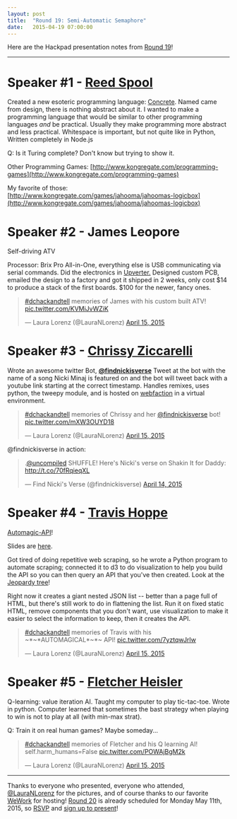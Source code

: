 ```yaml
---
layout: post
title:  "Round 19: Semi-Automatic Semaphore"
date:   2015-04-19 07:00:00
---
```


Here are the Hackpad presentation notes from [Round 19](http://www.meetup.com/DC-Hack-and-Tell/events/220231723/)! 

-----

# Speaker #1 - [Reed Spool](https://twitter.com/reedspool)

Created a new esoteric programming language: [Concrete](https://github.com/reedspool/programming_game). 
Named came from design, there is nothing abstract about it.
I wanted to make a programming language that would be similar to other programming languages _and_ be practical.
Usually they make programming more abstract and less practical.
Whitespace is important, but not quite like in Python, Written completely in Node.js

Q: Is it Turing complete? Don't know but trying to show it.

Other Programming Games: [http://www.kongregate.com/programming-games](http://www.kongregate.com/programming-games)

My favorite of those: [http://www.kongregate.com/games/jahooma/jahoomas-logicbox](http://www.kongregate.com/games/jahooma/jahoomas-logicbox)

# Speaker #2 - James Leopore

Self-driving ATV

Processor: Brix Pro All-in-One, everything else is USB communicating via serial commands. Did the electronics in [Upverter.](https://upverter.com/)  Designed custom PCB, emailed the design to a factory and got it shipped in 2 weeks, only cost $14 to produce a stack of the first boards. $100 for the newer, fancy ones.

<blockquote class="twitter-tweet" lang="en"><p><a href="https://twitter.com/hashtag/dchackandtell?src=hash">#dchackandtell</a> memories of James with his custom built ATV! <a href="http://t.co/KVMiJvWZiK">pic.twitter.com/KVMiJvWZiK</a></p>&mdash; Laura Lorenz (@LauraNLorenz) <a href="https://twitter.com/LauraNLorenz/status/588339140023975937">April 15, 2015</a></blockquote>
<script async src="//platform.twitter.com/widgets.js" charset="utf-8"></script>

# Speaker #3 - [Chrissy Ziccarelli](https://twitter.com/chriszee)

Wrote an awesome twitter Bot, [**@findnickisverse**](https://twitter.com/findnickisverse)
Tweet at the bot with the name of a song Nicki Minaj is featured on and the bot will tweet back with a youtube link starting at the correct timestamp. Handles remixes, uses python, the tweepy module, and is hosted on [webfaction](https://www.webfaction.com/) in a virtual environment. 

<blockquote class="twitter-tweet" lang="en"><p><a href="https://twitter.com/hashtag/dchackandtell?src=hash">#dchackandtell</a> memories of Chrissy and her <a href="https://twitter.com/findnickisverse">@findnickisverse</a> bot! <a href="http://t.co/mXW3OUYD18">pic.twitter.com/mXW3OUYD18</a></p>&mdash; Laura Lorenz (@LauraNLorenz) <a href="https://twitter.com/LauraNLorenz/status/588338531556323328">April 15, 2015</a></blockquote>
<script async src="//platform.twitter.com/widgets.js" charset="utf-8"></script>

@findnickisverse in action:

<blockquote class="twitter-tweet" lang="en"><p>.<a href="https://twitter.com/uncompiled">@uncompiled</a> SHUFFLE! Here&#39;s Nicki&#39;s verse on Shakin It for Daddy: <a href="http://t.co/70fRqieqXL">http://t.co/70fRqieqXL</a></p>&mdash; Find Nicki&#39;s Verse (@findnickisverse) <a href="https://twitter.com/findnickisverse/status/588121063730610177">April 14, 2015</a></blockquote>
<script async src="//platform.twitter.com/widgets.js" charset="utf-8"></script>

# Speaker #4 - [Travis Hoppe](http://thoppe.github.io/)

[Automagic-API](https://github.com/thoppe/automagic-api)!

Slides are [here](http://thoppe.github.io/automagic-api/index.html#/).

Got tired of doing repetitive web scraping, so he wrote a Python program to automate scraping; connected it to d3 to do visualization to help you build the API so you can then query an API that you've then created. Look at the [Jeopardy tree](http://thoppe.github.io/automagic-api/d3_viewer/viewer.html)!

Right now it creates a giant nested JSON list -- better than a page full of HTML, but there's still work to do in flattening the list. Run it on fixed static HTML, remove components that you don't want, use visualization to make it easier to select the information to keep, then it creates the API.

<blockquote class="twitter-tweet" lang="en"><p><a href="https://twitter.com/hashtag/dchackandtell?src=hash">#dchackandtell</a> memories of Travis with his ~*~*AUTOMAGICAL*~*~ API! <a href="http://t.co/7yztqwJrIw">pic.twitter.com/7yztqwJrIw</a></p>&mdash; Laura Lorenz (@LauraNLorenz) <a href="https://twitter.com/LauraNLorenz/status/588338700498665472">April 15, 2015</a></blockquote>
<script async src="//platform.twitter.com/widgets.js" charset="utf-8"></script>


# Speaker #5 - [Fletcher Heisler](https://twitter.com/fheisler/)

Q-learning: value iteration AI. Taught my computer to play tic-tac-toe. Wrote in python. 
Computer learned that sometimes the bast strategy when playing to win is not to play at all (with min-max strat).

Q: Train it on real human games?  Maybe someday...

<blockquote class="twitter-tweet" lang="en"><p><a href="https://twitter.com/hashtag/dchackandtell?src=hash">#dchackandtell</a> memories of Fletcher and his Q learning AI! self.harm_humans=False <a href="http://t.co/POWAjBgM2k">pic.twitter.com/POWAjBgM2k</a></p>&mdash; Laura Lorenz (@LauraNLorenz) <a href="https://twitter.com/LauraNLorenz/status/588338882174935040">April 15, 2015</a></blockquote>
<script async src="//platform.twitter.com/widgets.js" charset="utf-8"></script>

---

Thanks to everyone who presented, everyone who attended, [@LauraNLorenz](https://twitter.com/lauranlorenz) for the pictures, and of course thanks to our favorite [WeWork](https://www.wework.com/locations/washington-d-c/chinatown/) for hosting! [Round 20](http://www.meetup.com/DC-Hack-and-Tell/events/220231731/) is already scheduled for Monday May 11th, 2015, so [RSVP](http://www.meetup.com/DC-Hack-and-Tell/events/220231731/) and [sign up to present](http://bit.ly/presentatdc)!

